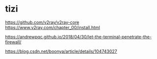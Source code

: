 # tizi
https://github.com/v2ray/v2ray-core
https://www.v2ray.com/chapter_00/install.html


https://andrewpqc.github.io/2018/04/30/let-the-terminal-penetrate-the-firewall/



https://blog.csdn.net/boonya/article/details/104743027